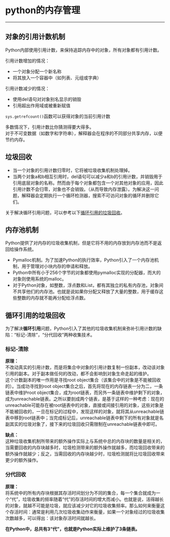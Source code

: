 # python的内存管理

----
## 对象的引用计数机制
Python内部使用引用计数，来保持追踪内存中的对象，所有对象都有引用计数。  

引用计数增加的情况：  
  * 一个对象分配一个新名称
  * 将其放入一个容器中（如列表、元组或字典）

引用计数减少的情况：  
  * 使用del语句对对象别名显示的销毁
  * 引用超出作用域或被重新赋值

`sys.getrefcount()`函数可以获得对象的当前引用计数  

多数情况下，引用计数比你猜测得要大得多。  
对于不可变数据（如数字和字符串），解释器会在程序的不同部分共享内存，以便节约内存。  

## 垃圾回收
  * 当一个对象的引用计数归零时，它将被垃圾收集机制处理掉。
  * 当两个对象a和b相互引用时，del语句可以减少a和b的引用计数，并销毁用于引用底层对象的名称。然而由于每个对象都包含一个对其他对象的应用，因此引用计数不会归零，对象也不会销毁。（从而导致内存泄露）。为解决这一问题，解释器会定期执行一个循环检测器，搜索不可访问对象的循环并删除它们。

关于解决循环引用问题，可以参考以下[循环引用的垃圾回收](#循环引用的垃圾回收)。  

## 内存池机制
Python提供了对内存的垃圾收集机制，但是它将不用的内存放到内存池而不是返回给操作系统。  
  * Pymalloc机制。为了加速Python的执行效率，Python引入了一个内存池机制，用于管理对小块内存的申请和释放。
  * Python中所有小于256个字节的对象都使用pymalloc实现的分配器，而大的对象则使用系统的malloc。
  * 对于Python对象，如整数，浮点数和List，都有其独立的私有内存池，对象间不共享他们的内存池。也就是说如果你分配又释放了大量的整数，用于缓存这些整数的内存就不能再分配给浮点数。

## 循环引用的垃圾回收
为了解决**循环引用**问题，Python引入了其他的垃圾收集机制来弥补引用计数的缺陷：“标记-清除”，“分代回收”两种收集技术。  

### 标记-清除
**原理：**  
不改动真实的引用计数，而是将集合中对象的引用计数复制一份副本，改动该对象引用的副本。对于副本做任何的改动，都不会影响到对象生命走起的维护。  
这个计数副本的唯一作用是寻找root object集合（该集合中的对象是不能被回收的）。当成功寻找到root object集合之后，首先将现在的内存链表一分为二，一条链表中维护root object集合，成为root链表，而另外一条链表中维护剩下的对象，成为unreachable链表。之所以要剖成两个链表，是基于这样的一种考虑：现在的unreachable可能存在被root链表中的对象，直接或间接引用的对象，这些对象是不能被回收的，一旦在标记的过程中，发现这样的对象，就将其从unreachable链表中移到root链表中；当完成标记后，unreachable链表中剩下的所有对象就是名副其实的垃圾对象了，接下来的垃圾回收只需限制在unreachable链表中即可。  

**缺点：**  
这种垃圾收集机制所带来的额外操作实际上与系统中总的内存块的数量是相关的，当需要回收的内存块越多时，垃圾检测带来的额外操作就越多，而垃圾回收带来的额外操作就越少；反之，当需回收的内存块越少时，垃圾检测就将比垃圾回收带来更少的额外操作。

### 分代回收
**原理：**  
将系统中的所有内存块根据其存活时间划分为不同的集合，每一个集合就成为一个“代”，垃圾收集的频率随着“代”的存活时间的增大而减小。也就是说，活得越长的对象，就越不可能是垃圾，就应该减少对它的垃圾收集频率。那么如何来衡量这个存活时间：通常是利用几次垃圾收集动作来衡量，如果一个对象经过的垃圾收集次数越多，可以得出：该对象存活时间就越长。  


**在Python中，总共有3“代”，也就是Python实际上维护了3条链表。**  